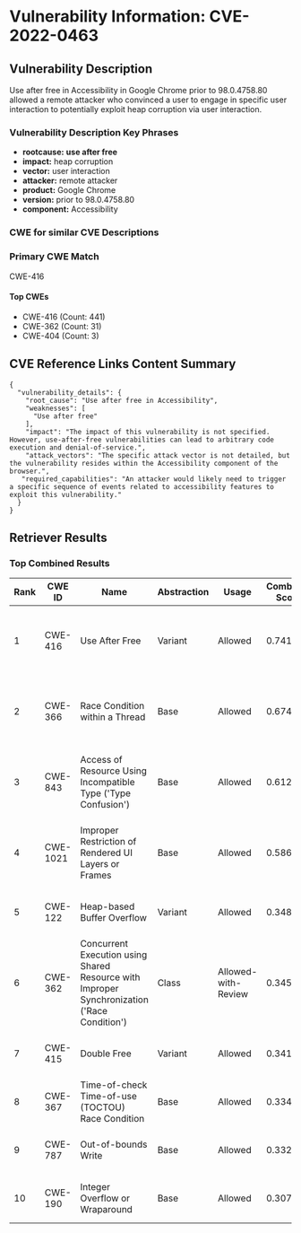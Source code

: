 # Vulnerability Information: CVE-2022-0463

## Vulnerability Description
Use after free in Accessibility in Google Chrome prior to 98.0.4758.80 allowed a remote attacker who convinced a user to engage in specific user interaction to potentially exploit heap corruption via user interaction.

### Vulnerability Description Key Phrases
- **rootcause:** **use after free**
- **impact:** heap corruption
- **vector:** user interaction
- **attacker:** remote attacker
- **product:** Google Chrome
- **version:** prior to 98.0.4758.80
- **component:** Accessibility

### CWE for similar CVE Descriptions
### Primary CWE Match
CWE-416

#### Top CWEs
- CWE-416 (Count: 441)
- CWE-362 (Count: 31)
- CWE-404 (Count: 3)

## CVE Reference Links Content Summary
```
{
  "vulnerability_details": {
    "root_cause": "Use after free in Accessibility",
    "weaknesses": [
      "Use after free"
    ],
    "impact": "The impact of this vulnerability is not specified. However, use-after-free vulnerabilities can lead to arbitrary code execution and denial-of-service.",
    "attack_vectors": "The specific attack vector is not detailed, but the vulnerability resides within the Accessibility component of the browser.",
   "required_capabilities": "An attacker would likely need to trigger a specific sequence of events related to accessibility features to exploit this vulnerability."
  }
}
```

## Retriever Results

### Top Combined Results

| Rank | CWE ID | Name | Abstraction | Usage | Combined Score | Retrievers | Individual Scores |
|------|--------|------|-------------|-------|---------------|------------|-------------------|
| 1 | CWE-416 | Use After Free | Variant | Allowed | 0.7419 | dense, sparse, graph | dense: 0.651, sparse: 0.339, graph: 0.794 |
| 2 | CWE-366 | Race Condition within a Thread | Base | Allowed | 0.6746 | dense, sparse, graph | dense: 0.579, sparse: 0.283, graph: 0.623 |
| 3 | CWE-843 | Access of Resource Using Incompatible Type ('Type Confusion') | Base | Allowed | 0.6127 | dense, sparse, graph | dense: 0.500, sparse: 0.203, graph: 0.688 |
| 4 | CWE-1021 | Improper Restriction of Rendered UI Layers or Frames | Base | Allowed | 0.5867 | dense, sparse, graph | dense: 0.539, sparse: 0.166, graph: 0.621 |
| 5 | CWE-122 | Heap-based Buffer Overflow | Variant | Allowed | 0.3481 | dense, sparse | dense: 0.509, sparse: 0.214 |
| 6 | CWE-362 | Concurrent Execution using Shared Resource with Improper Synchronization ('Race Condition') | Class | Allowed-with-Review | 0.3450 | dense, sparse, graph | dense: 0.499, sparse: 0.199, graph: 0.627 |
| 7 | CWE-415 | Double Free | Variant | Allowed | 0.3410 | dense, sparse | dense: 0.518, sparse: 0.192 |
| 8 | CWE-367 | Time-of-check Time-of-use (TOCTOU) Race Condition | Base | Allowed | 0.3348 | dense, sparse | dense: 0.491, sparse: 0.156 |
| 9 | CWE-787 | Out-of-bounds Write | Base | Allowed | 0.3320 | dense, sparse | dense: 0.487, sparse: 0.154 |
| 10 | CWE-190 | Integer Overflow or Wraparound | Base | Allowed | 0.3072 | sparse, graph | sparse: 0.161, graph: 0.602 |

